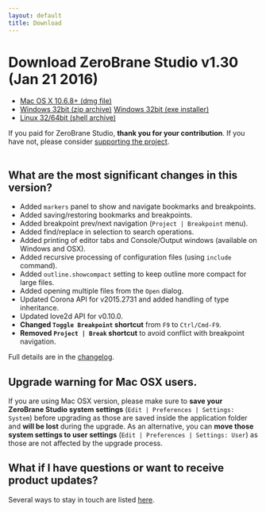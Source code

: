 ```yaml
---
layout: default
title: Download
---
```


# Download ZeroBrane Studio v1.30 (Jan 21 2016)

<ul class="download" id="download-options">
  <li><a class="mac" href="https://download.zerobrane.com/ZeroBraneStudioEduPack-1.30-macos.dmg" onclick="var that=this;_gaq.push(['_trackEvent','Download-macos','ZeroBraneStudioEduPack-1.30-macos.dmg',this.href]);setTimeout(function(){location.href=that.href;},200);return false;">
    Mac OS X 10.6.8+ (dmg file)</a></li>
  <li><a class="winzip" href="https://download.zerobrane.com/ZeroBraneStudioEduPack-1.30-win32.zip" onclick="var that=this;_gaq.push(['_trackEvent','Download-win32','ZeroBraneStudioEduPack-1.30-win32.zip',this.href]);setTimeout(function(){location.href=that.href;},200);return false;">
    Windows 32bit (zip archive)</a>
      <a class="winexe" href="https://download.zerobrane.com/ZeroBraneStudioEduPack-1.30-win32.exe" onclick="var that=this;_gaq.push(['_trackEvent','Download-win32','ZeroBraneStudioEduPack-1.30-win32.exe',this.href]);setTimeout(function(){location.href=that.href;},200);return false;">
    Windows 32bit (exe installer)</a></li>
  <li><a class="linux" href="https://download.zerobrane.com/ZeroBraneStudioEduPack-1.30-linux.sh" onclick="var that=this;_gaq.push(['_trackEvent','Download-linux','ZeroBraneStudioEduPack-1.30-linux.sh',this.href]);setTimeout(function(){location.href=that.href;},200);return false;">
    Linux 32/64bit (shell archive)</a></li>
</ul>
<div class="thank-you" id="thank-you">If you paid for ZeroBrane Studio, <strong>thank you for your contribution</strong>. If you have not, please consider <a href="support">supporting the project</a>.</div>
<div class="separator">&nbsp;</div>

## What are the most significant changes in this version?

- Added `markers` panel to show and navigate bookmarks and breakpoints.
- Added saving/restoring bookmarks and breakpoints.
- Added breakpoint prev/next navigation (`Project | Breakpoint` menu).
- Added find/replace in selection to search operations.
- Added printing of editor tabs and Console/Output windows (available on Windows and OSX).
- Added recursive processing of configuration files (using `include` command).
- Added `outline.showcompact` setting to keep outline more compact for large files.
- Added opening multiple files from the `Open` dialog.
- Updated Corona API for v2015.2731 and added handling of type inheritance.
- Updated love2d API for v0.10.0.
- **Changed `Toggle Breakpoint` shortcut** from `F9` to `Ctrl/Cmd-F9`.
- **Removed `Project | Break` shortcut** to avoid conflict with breakpoint navigation.

Full details are in the [changelog](https://github.com/pkulchenko/ZeroBraneStudio/blob/master/CHANGELOG.md).

## Upgrade warning for Mac OSX users.

If you are using Mac OSX version, please make sure to **save your ZeroBrane Studio system settings** (`Edit | Preferences | Settings: System`) before upgrading as those are saved inside the application folder and **will be lost** during the upgrade.
As an alternative, you can **move those system settings to user settings** (`Edit | Preferences | Settings: User`) as those are not affected by the upgrade process.

## What if I have questions or want to receive product updates?

Several ways to stay in touch are listed [here](community).
